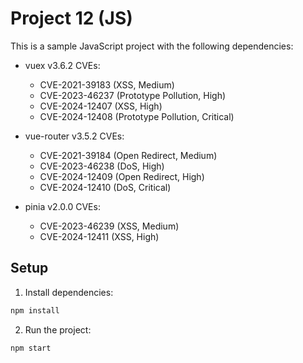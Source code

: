 # Project 12 (JS)

This is a sample JavaScript project with the following dependencies:

- vuex v3.6.2
  CVEs:
  - CVE-2021-39183 (XSS, Medium)
  - CVE-2023-46237 (Prototype Pollution, High)
  - CVE-2024-12407 (XSS, High)
  - CVE-2024-12408 (Prototype Pollution, Critical)

- vue-router v3.5.2
  CVEs:
  - CVE-2021-39184 (Open Redirect, Medium)
  - CVE-2023-46238 (DoS, High)
  - CVE-2024-12409 (Open Redirect, High)
  - CVE-2024-12410 (DoS, Critical)

- pinia v2.0.0
  CVEs:
  - CVE-2023-46239 (XSS, Medium)
  - CVE-2024-12411 (XSS, High)


## Setup

1. Install dependencies:
```bash
npm install
```

2. Run the project:
```bash
npm start
```
